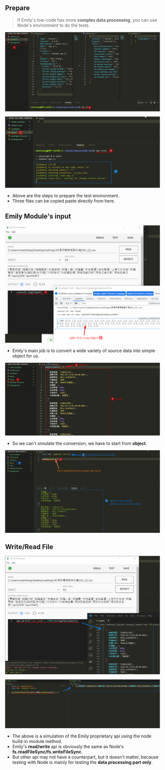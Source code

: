 ## **Prepare**

> If Emily's low-code has more **complex data processing**, you can use Node's environment to do the tests.

![Alt 3f](pic/bandicam%202022-10-29%2000-35-42-612.jpg)

![Alt app](pic/bandicam%202022-10-29%2000-37-12-384.jpg)

- Above are the steps to prepare the test environment.
- Three files can be copied paste directly from here.

## **Emily Module's input**

![Alt input](pic/bandicam%202022-10-29%2000-40-19-073.jpg)

- Emily's main job is to convert a wide variety of source data into simple object for us.

![Alt save object in js](pic/bandicam%202022-10-29%2000-42-56-173.jpg)

- So we can't simulate the conversion, we have to start from **object**.

![Alt app](pic/bandicam%202022-10-29%2000-46-16-978.jpg)

## **Write/Read File**

![Alt api.write](pic/bandicam%202022-10-29%2000-54-41-381.jpg)

![Alt fs](pic/bandicam%202022-10-29%2000-57-56-287.jpg)

- The above is a simulation of the Emily proprietary api using the node build-in module method.
- Emily's **read/write** api is obviously the same as Node's **fs.readFileSync/fs.writeFileSync**.
- But other api may not have a counterpart, but it doesn't matter, because testing with Node is mainly for testing the **data processing part only**.
